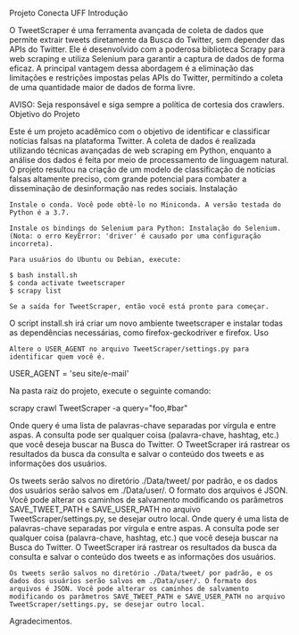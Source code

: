 Projeto Conecta UFF
Introdução

O TweetScraper é uma ferramenta avançada de coleta de dados que permite extrair tweets diretamente da Busca do Twitter, sem depender das APIs do Twitter. Ele é desenvolvido com a poderosa biblioteca Scrapy para web scraping e utiliza Selenium para garantir a captura de dados de forma eficaz. A principal vantagem dessa abordagem é a eliminação das limitações e restrições impostas pelas APIs do Twitter, permitindo a coleta de uma quantidade maior de dados de forma livre.

AVISO: Seja responsável e siga sempre a política de cortesia dos crawlers.
Objetivo do Projeto

Este é um projeto acadêmico com o objetivo de identificar e classificar notícias falsas na plataforma Twitter. A coleta de dados é realizada utilizando técnicas avançadas de web scraping em Python, enquanto a análise dos dados é feita por meio de processamento de linguagem natural. O projeto resultou na criação de um modelo de classificação de notícias falsas altamente preciso, com grande potencial para combater a disseminação de desinformação nas redes sociais.
Instalação

    Instale o conda. Você pode obtê-lo no Miniconda. A versão testada do Python é a 3.7.

    Instale os bindings do Selenium para Python: Instalação do Selenium. (Nota: o erro KeyError: 'driver' é causado por uma configuração incorreta).

    Para usuários do Ubuntu ou Debian, execute:

    $ bash install.sh
    $ conda activate tweetscraper
    $ scrapy list

    Se a saída for TweetScraper, então você está pronto para começar.

O script install.sh irá criar um novo ambiente tweetscraper e instalar todas as dependências necessárias, como firefox-geckodriver e firefox.
Uso

    Altere o USER_AGENT no arquivo TweetScraper/settings.py para identificar quem você é.

USER_AGENT = 'seu site/e-mail'

Na pasta raiz do projeto, execute o seguinte comando:

scrapy crawl TweetScraper -a query="foo,#bar"

Onde query é uma lista de palavras-chave separadas por vírgula e entre aspas. A consulta pode ser qualquer coisa (palavra-chave, hashtag, etc.) que você deseja buscar na Busca do Twitter. O TweetScraper irá rastrear os resultados da busca da consulta e salvar o conteúdo dos tweets e as informações dos usuários.

Os tweets serão salvos no diretório ./Data/tweet/ por padrão, e os dados dos usuários serão salvos em ./Data/user/. O formato dos arquivos é JSON. Você pode alterar os caminhos de salvamento modificando os parâmetros SAVE_TWEET_PATH e SAVE_USER_PATH no arquivo TweetScraper/settings.py, se desejar outro local.
Onde query é uma lista de palavras-chave separadas por vírgula e entre aspas. A consulta pode ser qualquer coisa (palavra-chave, hashtag, etc.) que você deseja buscar na Busca do Twitter. O TweetScraper irá rastrear os resultados da busca da consulta e salvar o conteúdo dos tweets e as informações dos usuários.

    Os tweets serão salvos no diretório ./Data/tweet/ por padrão, e os dados dos usuários serão salvos em ./Data/user/. O formato dos arquivos é JSON. Você pode alterar os caminhos de salvamento modificando os parâmetros SAVE_TWEET_PATH e SAVE_USER_PATH no arquivo TweetScraper/settings.py, se desejar outro local.

Agradecimentos.
